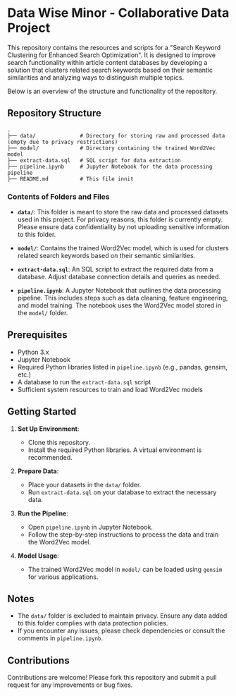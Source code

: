 # Data Wise Minor - Collaborative Data Project

This repository contains the resources and scripts for a "Search Keyword Clustering for Enhanced Search Optimization". It is designed to improve search functionality within article content databases by developing a solution that clusters related search keywords based on their semantic similarities and analyzing ways to distinguish multiple topics.

Below is an overview of the structure and functionality of the repository.

## Repository Structure

```
.
├── data/              # Directory for storing raw and processed data (empty due to privacy restrictions)
├── model/             # Directory containing the trained Word2Vec model
├── extract-data.sql   # SQL script for data extraction
├── pipeline.ipynb     # Jupyter Notebook for the data processing pipeline
├── README.md          # This file innit
```

### Contents of Folders and Files

- **`data/`**: This folder is meant to store the raw data and processed datasets used in this project. For privacy reasons, this folder is currently empty. Please ensure data confidentiality by not uploading sensitive information to this folder.

- **`model/`**: Contains the trained Word2Vec model, which is used for clusters related search keywords based on their semantic similarities.

- **`extract-data.sql`**: An SQL script to extract the required data from a database. Adjust database connection details and queries as needed.

- **`pipeline.ipynb`**: A Jupyter Notebook that outlines the data processing pipeline. This includes steps such as data cleaning, feature engineering, and model training. The notebook uses the Word2Vec model stored in the `model/` folder.

## Prerequisites

- Python 3.x
- Jupyter Notebook
- Required Python libraries listed in `pipeline.ipynb` (e.g., pandas, gensim, etc.)
- A database to run the `extract-data.sql` script
- Sufficient system resources to train and load Word2Vec models

## Getting Started

1. **Set Up Environment**:
   - Clone this repository.
   - Install the required Python libraries. A virtual environment is recommended.

2. **Prepare Data**:
   - Place your datasets in the `data/` folder.
   - Run `extract-data.sql` on your database to extract the necessary data.

3. **Run the Pipeline**:
   - Open `pipeline.ipynb` in Jupyter Notebook.
   - Follow the step-by-step instructions to process the data and train the Word2Vec model.

4. **Model Usage**:
   - The trained Word2Vec model in `model/` can be loaded using `gensim` for various applications.

## Notes

- The `data/` folder is excluded to maintain privacy. Ensure any data added to this folder complies with data protection policies.
- If you encounter any issues, please check dependencies or consult the comments in `pipeline.ipynb`.

## Contributions

Contributions are welcome! Please fork this repository and submit a pull request for any improvements or bug fixes.